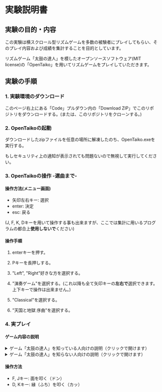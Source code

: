 # 実験説明書

## 実験の目的・内容

この実験は横スクロール型リズムゲームを多数の被験者にプレイしてもらい、そのプレイ内容および成績を集計することを目的としています。

リズムゲーム「太鼓の達人」を模したオープンソースソフトウェア(MIT license)の「OpenTaiko」を用いてリズムゲームをプレイしていただきます。

## 実験の手順

### 1. 実験環境のダウンロード

このページ右上にある「Code」プルダウン内の「Download ZIP」でこのリポジトリをダウンロードする。(または、このリポジトリをクローンする。)

### 2. OpenTaikoの起動

ダウンロードしたzipファイルを任意の場所に解凍したのち、OpenTaiko.exeを実行する。

もしセキュリティ上の通知が表示されても問題ないので無視して実行してください。

### 3. OpenTaikoの操作 -選曲まで-

#### 操作方法(メニュー画面)

* 矢印左右キー: 選択
* enter: 決定
* esc: 戻る

(J, F, K, Dキーを用いて操作する事も出来ますが、ここでは集計に用いるプログラムの都合上**使用しないで**ください)

#### 操作手順

1. enterキーを押す。

2. Pキーを長押しする。

3. "Left", "Right"好きな方を選択する。

4. "演奏ゲーム"を選択する。(これ以降も全て矢印キーの**左右で**選択できます。上下キーで操作は出来ません。)

5. "Classical"を選択する。

6. "天国と地獄 序曲"を選択する。

### 4. 実プレイ

#### ゲーム内容の説明

<details><summary>ゲーム「太鼓の達人」を知っている人向けの説明（クリックで開けます）</summary>

「太鼓の達人」を模したゲームをプレイしていただきます。

* 曲は「天国と地獄 序曲」です。運動会で流れてそうなあの曲です。
* 難易度は「Normal」（ふつう）です。
* **なるべく高いスコアが得られるようにプレイしてください。**
* コンボ数は獲得できるスコアに影響しません。（いわゆる真打モード）
* タイミングの判定は"Good">"Ok">"Bad"（いわゆる"良">"可">"不可"）の順で、より良い判定の方が高いスコアが得られます。ただし、"Bad"で得られるスコアは0です。
* 大音符は**片手で叩くだけ**で通常の音符より多くのスコアが獲得できます。
* 連打もスコアに影響します。ですので、なるべく無視せず叩いてください。

</details>

<details><summary>ゲーム「太鼓の達人」を知らない人向けの説明（クリックで開けます）</summary>

曲とともに流れてくる音符に合わせて太鼓を叩くリズムゲームをプレイしていただきます。

##### 画面の説明

![ゲーム画面説明用画像](img/display_discription.png)

1. 音符
プレイヤーがタイミングを合わせて叩く音符。いくつか種類があり、それぞれ叩き方が異なる。（後述）
2. 判定枠
この枠の中心に音符が重なった瞬間に太鼓を叩く。
3. 現在の獲得スコア
タイミングよく音符を処理することで得られるスコアの合計値が表示される。

##### 音符の種類

</details>

#### 操作方法

* F, Jキー: 面を叩く（ドン）
* D, Kキー: 縁（ふち）を叩く（カッ）
